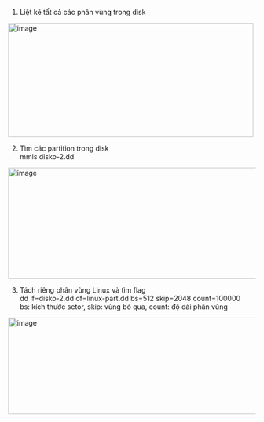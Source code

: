 1. Liệt kê tất cả các phân vùng trong disk<br>

<img width="499" height="233" alt="image" src="https://github.com/user-attachments/assets/c6ab457b-5f02-4e67-8841-1fa3b092d93e" /><br>

2. Tìm các partition trong disk<br>
mmls disko-2.dd<br>

<img width="614" height="227" alt="image" src="https://github.com/user-attachments/assets/06111042-ae6a-43f2-bad1-34d103511451" /><br>

3. Tách riêng phân vùng Linux và tìm flag<br>
dd if=disko-2.dd of=linux-part.dd bs=512 skip=2048 count=100000<br>
bs: kích thước setor, skip: vùng bỏ qua, count: độ dài phân vùng<br>

<img width="623" height="197" alt="image" src="https://github.com/user-attachments/assets/452fb2fc-dd01-4965-a19f-04415ad73cc1" />

